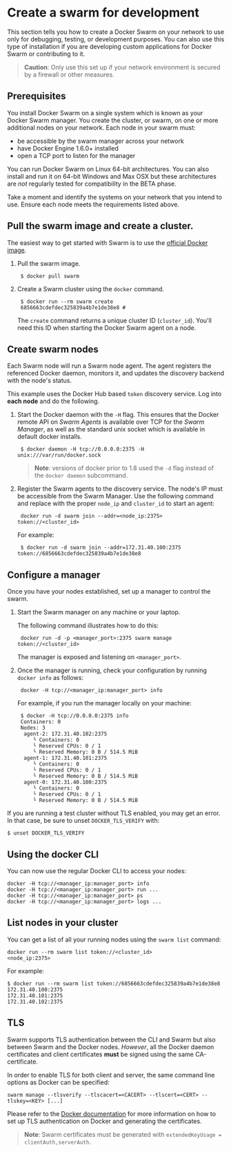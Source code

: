 <!--[metadata]>
+++
title = "Create a swarm for development"
description = "Swarm: a Docker-native clustering system"
keywords = ["docker, swarm,  clustering"]
[menu.main]
parent="smn_workw_swarm"
weight=2
+++
<![end-metadata]-->

# Create a swarm for development

This section tells you how to create a Docker Swarm on your network to use only for debugging, testing, or development purposes. You can also use this type of installation if you are developing custom applications for Docker Swarm or contributing to it.  

> **Caution**: Only use this set up if your network environment is secured by a firewall or other measures.

## Prerequisites 

You install Docker Swarm on a single system which is known as your Docker Swarm manager. You create the cluster, or swarm, on one or more additional nodes on your network. Each node in your swarm must:

* be accessible by the swarm manager across your network
* have Docker Engine 1.6.0+ installed
* open a TCP port to listen for the manager

You can run Docker Swarm on Linux 64-bit architectures. You can also install and run it on 64-bit Windows and Max OSX but these architectures are *not* regularly tested for compatibility in the BETA phase.

Take a moment and identify the systems on your network that you intend to use. Ensure each node meets the requirements listed above.



## Pull the swarm image and create a cluster.

The easiest way to get started with Swarm is to use the
[official Docker image](https://registry.hub.docker.com/_/swarm/).

1. Pull the swarm image.

		$ docker pull swarm

1. Create a Swarm cluster using the `docker` command.

		$ docker run --rm swarm create
		6856663cdefdec325839a4b7e1de38e8 # 

	The `create` command returns a unique cluster ID (`cluster_id`). You'll need
	this ID when starting the Docker Swarm agent on a node.

##  Create swarm nodes

Each Swarm node will run a Swarm node agent. The agent registers the referenced
Docker daemon, monitors it, and updates the discovery backend with the node's status.

This example uses the Docker Hub based `token` discovery service. Log into **each node** and do the following.

1. Start the Docker daemon with the `-H` flag. This ensures that the
Docker remote API on *Swarm Agents* is available over TCP for the
*Swarm Manager*, as well as the standard unix socket which is
available in default docker installs.

		$ docker daemon -H tcp://0.0.0.0:2375 -H unix:///var/run/docker.sock

	> **Note**: versions of docker prior to 1.8 used the `-d` flag instead of the `docker daemon` subcommand.

2. Register the Swarm agents to the discovery service. The node's IP must be accessible from the Swarm Manager. Use the following command and replace with the proper `node_ip` and `cluster_id` to start an agent:

		docker run -d swarm join --addr=<node_ip:2375> token://<cluster_id>

	For example:

		$ docker run -d swarm join --addr=172.31.40.100:2375 token://6856663cdefdec325839a4b7e1de38e8

## Configure a manager

Once you have your nodes established, set up a manager to control the swarm.

1. Start the Swarm manager on any machine or your laptop. 

	The following command illustrates how to do this:

		docker run -d -p <manager_port>:2375 swarm manage token://<cluster_id>

	The manager is exposed and listening on `<manager_port>`.

2. Once the manager is running, check your configuration by running `docker info` as follows:

		docker -H tcp://<manager_ip:manager_port> info

	For example, if you run the manager locally on your machine:

		$ docker -H tcp://0.0.0.0:2375 info
		Containers: 0
		Nodes: 3
		 agent-2: 172.31.40.102:2375
			└ Containers: 0
			└ Reserved CPUs: 0 / 1
			└ Reserved Memory: 0 B / 514.5 MiB
		 agent-1: 172.31.40.101:2375
			└ Containers: 0
			└ Reserved CPUs: 0 / 1
			└ Reserved Memory: 0 B / 514.5 MiB
		 agent-0: 172.31.40.100:2375
			└ Containers: 0
			└ Reserved CPUs: 0 / 1
			└ Reserved Memory: 0 B / 514.5 MiB

  If you are running a test cluster without TLS enabled, you may get an error.
  In that case, be sure to unset `DOCKER_TLS_VERIFY` with:

    $ unset DOCKER_TLS_VERIFY
  
## Using the docker CLI

You can now use the regular Docker CLI to access your nodes:

	docker -H tcp://<manager_ip:manager_port> info
	docker -H tcp://<manager_ip:manager_port> run ...
	docker -H tcp://<manager_ip:manager_port> ps
	docker -H tcp://<manager_ip:manager_port> logs ...


## List nodes in your cluster

You can get a list of all your running nodes using the `swarm list` command:

	docker run --rm swarm list token://<cluster_id>
	<node_ip:2375>


For example:

	$ docker run --rm swarm list token://6856663cdefdec325839a4b7e1de38e8
	172.31.40.100:2375
	172.31.40.101:2375
	172.31.40.102:2375

## TLS

Swarm supports TLS authentication between the CLI and Swarm but also between
Swarm and the Docker nodes. _However_, all the Docker daemon certificates and client
certificates **must** be signed using the same CA-certificate.

In order to enable TLS for both client and server, the same command line options
as Docker can be specified:


	swarm manage --tlsverify --tlscacert=<CACERT> --tlscert=<CERT> --tlskey=<KEY> [...]


Please refer to the [Docker documentation](https://docs.docker.com/articles/https/)
for more information on how to set up TLS authentication on Docker and generating
the certificates.

> **Note**: Swarm certificates must be generated with `extendedKeyUsage = clientAuth,serverAuth`.
